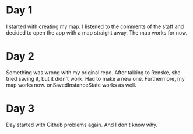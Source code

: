 # Day 1

I started with creating my map. I listened to the comments of the staff and decided to open the app with a map straight away. The map works for now. 


# Day 2

Something was wrong with my original repo. After talking to Renske, she tried saving it, but it didn't work. Had to make a new one. 
Furthermore, my map works now. onSavedInstanceState works as well.

# Day 3 

Day started with Github problems again. And I don't know why.
